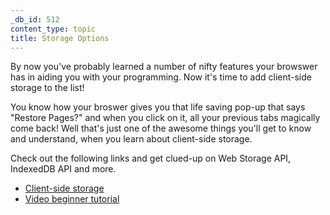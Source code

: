 ```yaml
---
_db_id: 512
content_type: topic
title: Storage Options
---
```

By now you've probably learned a number of nifty features your browswer has in aiding you with your programming. Now it's time to add client-side storage to the list!

You know how your broswer gives you that life saving pop-up that says "Restore Pages?" and when you click on it, all your previous tabs magically come back! Well that's just one of the awesome things you'll get to know and understand, when you learn about client-side storage. 

Check out the following links and get clued-up on Web Storage API, IndexedDB API and more.


- [Client-side storage](https://developer.mozilla.org/en-US/docs/Learn/JavaScript/Client-side_web_APIs/Client-side_storage)
- [Video beginner tutorial](https://www.youtube.com/watch?v=gohSZNZ_BLU)